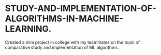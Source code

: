 # STUDY-AND-IMPLEMENTATION-OF-ALGORITHMS-IN-MACHINE-LEARNING.
Created a mini project in college with my teammates on the topic of comparative study and implementation of ML algorithms.
